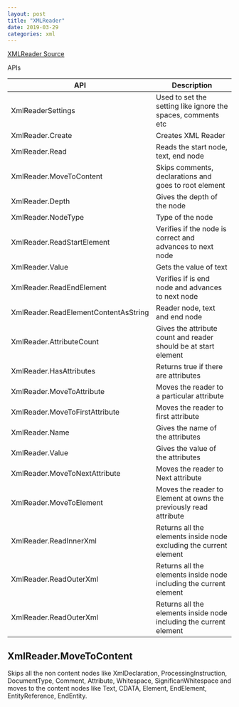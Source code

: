```yaml
---
layout: post
title: "XMLReader"
date: 2019-03-29
categories: xml
---
```


[XMLReader Source](http://diranieh.com/NETXML/XmlReader)

APIs

| API                                  | Description                                                        |
| ------------------------------------ | ------------------------------------------------------------------ |
| XmlReaderSettings                    | Used to set the setting like ignore the spaces, comments etc       |
| XmlReader.Create                     | Creates XML Reader                                                 |
| XmlReader.Read                       | Reads the start node, text, end node                               |
| XmlReader.MoveToContent              | Skips comments, declarations and goes to root element              |
| XmlReader.Depth                      | Gives the depth of the node                                        |
| XmlReader.NodeType                   | Type of the node                                                   |
| XmlReader.ReadStartElement           | Verifies if the node is correct and advances to next node          |
| XmlReader.Value                      | Gets the value of text                                             |
| XmlReader.ReadEndElement             | Verifies if is end node and advances to next node                  |
| XmlReader.ReadElementContentAsString | Reader node, text and end node                                     |
| XmlReader.AttributeCount             | Gives the attribute count and reader should be at start element    |
| XmlReader.HasAttributes              | Returns true if there are attributes                               |
| XmlReader.MoveToAttribute            | Moves the reader to a particular attribute                         |
| XmlReader.MoveToFirstAttribute       | Moves the reader to first attribute                                |
| XmlReader.Name                       | Gives the name of the attributes                                   |
| XmlReader.Value                      | Gives the value of the attributes                                  |
| XmlReader.MoveToNextAttribute        | Moves the reader to Next attribute                                 |
| XmlReader.MoveToElement              | Moves the reader to Element at owns the previously read attribute  |
| XmlReader.ReadInnerXml               | Returns all the elements inside node excluding the current element |
| XmlReader.ReadOuterXml               | Returns all the elements inside node including the current element |
| XmlReader.ReadOuterXml               | Returns all the elements inside node including the current element |

## XmlReader.MoveToContent

Skips all the non content nodes like XmlDeclaration, ProcessingInstruction, DocumentType, Comment, Attribute, Whitespace, SignificanWhitespace and moves to the content nodes like Text, CDATA, Element, EndElement, EntityReference, EndEntity.
